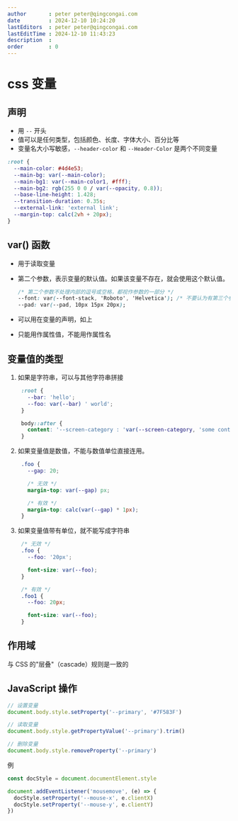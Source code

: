 ```yaml
---
author       : peter peter@qingcongai.com
date         : 2024-12-10 10:24:20
lastEditors  : peter peter@qingcongai.com
lastEditTime : 2024-12-10 11:43:23
description  :
order        : 0
---
```

# css 变量

## 声明

- 用 `--` 开头
- 值可以是任何类型，包括颜色、长度、字体大小、百分比等
- 变量名大小写敏感，`--header-color` 和 `--Header-Color` 是两个不同变量

```css
:root {
  --main-color: #4d4e53;
  --main-bg: var(--main-color);
  --main-bg1: var(--main-color1, #fff);
  --main-bg2: rgb(255 0 0 / var(--opacity, 0.8));
  --base-line-height: 1.428;
  --transition-duration: 0.35s;
  --external-link: 'external link';
  --margin-top: calc(2vh + 20px);
}
```

## var() 函数

- 用于读取变量
- 第二个参数，表示变量的默认值。如果该变量不存在，就会使用这个默认值。

  ```css
  /* 第二个参数不处理内部的逗号或空格，都视作参数的一部分 */
  --font: var(--font-stack, 'Roboto', 'Helvetica'); /* 不要认为有第三个参数 */
  --pad: var(--pad, 10px 15px 20px);
  ```

- 可以用在变量的声明，如上
- 只能用作属性值，不能用作属性名

## 变量值的类型

1. 如果是字符串，可以与其他字符串拼接

   ```css
    :root {
      --bar: 'hello';
      --foo: var(--bar) ' world';
    }

    body::after {
      content: '--screen-category : 'var(--screen-category, 'some content');
    }

   ```

2. 如果变量值是数值，不能与数值单位直接连用。

   ```css
    .foo {
      --gap: 20;

      /* 无效 */
      margin-top: var(--gap) px;

      /* 有效 */
      margin-top: calc(var(--gap) * 1px);
    }
   ```

3. 如果变量值带有单位，就不能写成字符串

   ```css
    /* 无效 */
    .foo {
      --foo: '20px';

      font-size: var(--foo);
    }

    /* 有效 */
    .foo1 {
      --foo: 20px;

      font-size: var(--foo);
    }
   ```

## 作用域

与 CSS 的"层叠"（cascade）规则是一致的

## JavaScript 操作

```ts
// 设置变量
document.body.style.setProperty('--primary', '#7F583F')

// 读取变量
document.body.style.getPropertyValue('--primary').trim()

// 删除变量
document.body.style.removeProperty('--primary')
```

例

```ts
const docStyle = document.documentElement.style

document.addEventListener('mousemove', (e) => {
  docStyle.setProperty('--mouse-x', e.clientX)
  docStyle.setProperty('--mouse-y', e.clientY)
})
```
